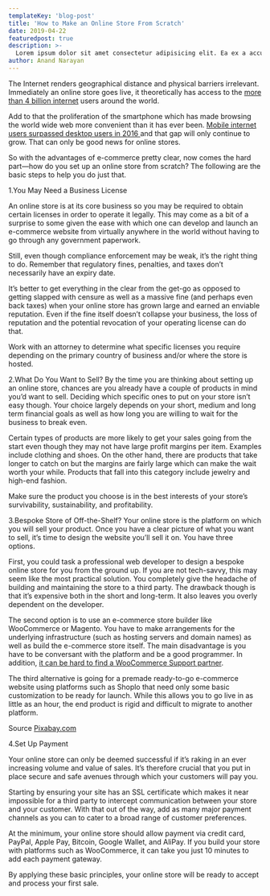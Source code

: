 ```yaml
---
templateKey: 'blog-post'
title: 'How to Make an Online Store From Scratch'
date: 2019-04-22
featuredpost: true
description: >-
  Lorem ipsum dolor sit amet consectetur adipisicing elit. Ea ex a accusamus facilis aperiam sed ad tenetur molestiae cum ipsam, sunt eius rerum numquam commodi ipsa quas sequi optio molestias?
author: Anand Narayan
---
```

The Internet renders geographical distance and physical barriers irrelevant. Immediately an online store goes live, it theoretically has access to the [more than 4 billion internet](https://wearesocial.com/blog/2019/01/digital-2019-global-internet-use-accelerates) users around the world.

Add to that the proliferation of the smartphone which has made browsing the world wide web more convenient than it has ever been. [Mobile internet users surpassed desktop users in 2016 ](https://techcrunch.com/2016/11/01/mobile-internet-use-passes-desktop-for-the-first-time-study-finds/)and that gap will only continue to grow. That can only be good news for online stores.

So with the advantages of e-commerce pretty clear, now comes the hard part—how do you set up an online store from scratch? The following are the basic steps to help you do just that.

1.You May Need a Business License

An online store is at its core business so you may be required to obtain certain licenses in order to operate it legally. This may come as a bit of a surprise to some given the ease with which one can develop and launch an e-commerce website from virtually anywhere in the world without having to go through any government paperwork.

Still, even though compliance enforcement may be weak, it’s the right thing to do. Remember that regulatory fines, penalties, and taxes don’t necessarily have an expiry date.

It’s better to get everything in the clear from the get-go as opposed to getting slapped with censure as well as a massive fine (and perhaps even back taxes) when your online store has grown large and earned an enviable reputation. Even if the fine itself doesn’t collapse your business, the loss of reputation and the potential revocation of your operating license can do that.

Work with an attorney to determine what specific licenses you require depending on the primary country of business and/or where the store is hosted.

2.What Do You Want to Sell?
By the time you are thinking about setting up an online store, chances are you already have a couple of products in mind you’d want to sell. Deciding which specific ones to put on your store isn’t easy though. Your choice largely depends on your short, medium and long term financial goals as well as how long you are willing to wait for the business to break even.

Certain types of products are more likely to get your sales going from the start even though they may not have large profit margins per item. Examples include clothing and shoes. On the other hand, there are products that take longer to catch on but the margins are fairly large which can make the wait worth your while. Products that fall into this category include jewelry and high-end fashion.

Make sure the product you choose is in the best interests of your store’s survivability, sustainability, and profitability.

3.Bespoke Store of Off-the-Shelf?
Your online store is the platform on which you will sell your product. Once you have a clear picture of what you want to sell, it’s time to design the website you’ll sell it on. You have three options.

First, you could task a professional web developer to design a bespoke online store for you from the ground up. If you are not tech-savvy, this may seem like the most practical solution. You completely give the headache of building and maintaining the store to a third party. The drawback though is that it’s expensive both in the short and long-term. It also leaves you overly dependent on the developer.

The second option is to use an e-commerce store builder like WooCommerce or Magento. You have to make arrangements for the underlying infrastructure (such as hosting servers and domain names) as well as build the e-commerce store itself. The main disadvantage is you have to be conversant with the platform and be a good programmer. In addition, [it can be hard to find a WooCommerce Support partner](https://www.brightvessel.com/find-best-woocommerce-support-partner/).

The third alternative is going for a premade ready-to-go e-commerce website using platforms such as Shoplo that need only some basic customization to be ready for launch. While this allows you to go live in as little as an hour, the end product is rigid and difficult to migrate to another platform.

 


Source [Pixabay.com](https://pixabay.com/photos/marketing-digital-marketing-office-3724798/)

4.Set Up Payment

Your online store can only be deemed successful if it’s raking in an ever increasing volume and value of sales. It’s therefore crucial that you put in place secure and safe avenues through which your customers will pay you.

Starting by ensuring your site has an SSL certificate which makes it near impossible for a third party to intercept communication between your store and your customer. With that out of the way, add as many major payment channels as you can to cater to a broad range of customer preferences.

At the minimum, your online store should allow payment via credit card, PayPal, Apple Pay, Bitcoin, Google Wallet, and AliPay. If you build your store with platforms such as WooCommerce, it can take you just 10 minutes to add each payment gateway.

By applying these basic principles, your online store will be ready to accept and process your first sale.

   